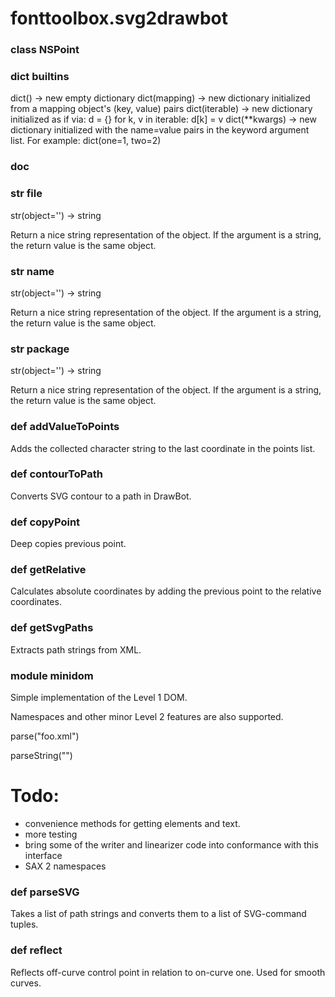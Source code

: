 # fonttoolbox.svg2drawbot

### class NSPoint
### dict __builtins__
dict() -> new empty dictionary
dict(mapping) -> new dictionary initialized from a mapping object's
(key, value) pairs
dict(iterable) -> new dictionary initialized as if via:
d = {}
for k, v in iterable:
d[k] = v
dict(**kwargs) -> new dictionary initialized with the name=value pairs
in the keyword argument list.  For example:  dict(one=1, two=2)
### __doc__
### str __file__
str(object='') -> string

Return a nice string representation of the object.
If the argument is a string, the return value is the same object.
### str __name__
str(object='') -> string

Return a nice string representation of the object.
If the argument is a string, the return value is the same object.
### str __package__
str(object='') -> string

Return a nice string representation of the object.
If the argument is a string, the return value is the same object.
### def addValueToPoints
Adds the collected character string to the last coordinate in the points
list.
### def contourToPath
Converts SVG contour to a path in DrawBot.
### def copyPoint
Deep copies previous point.
### def getRelative
Calculates absolute coordinates by adding the previous point to the
relative coordinates.
### def getSvgPaths
Extracts path strings from XML.
### module minidom
Simple implementation of the Level 1 DOM.

Namespaces and other minor Level 2 features are also supported.

parse("foo.xml")

parseString("<foo><bar/></foo>")

Todo:
=====
 * convenience methods for getting elements and text.
 * more testing
 * bring some of the writer and linearizer code into conformance with this
interface
 * SAX 2 namespaces
### def parseSVG
Takes a list of path strings and converts them to a list of SVG-command
tuples.
### def reflect
Reflects off-curve control point in relation to on-curve one. Used for
smooth curves.
